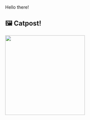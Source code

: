 Hello there!



## 🖼️ Catpost!

<sub>
    <img src="https://cdn2.thecatapi.com/images/2m8.jpg" height="256">
</sub>

